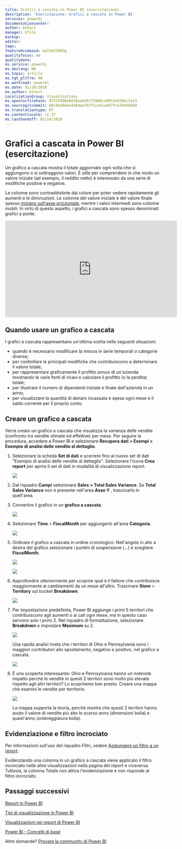 ```yaml
---
title: Grafici a cascata in Power BI (esercitazione)
description: 'Esercitazione: Grafici a cascata in Power BI'
services: powerbi
documentationcenter: 
author: mihart
manager: kfile
backup: 
editor: 
tags: 
featuredvideoid: maTzOJSRB3g
qualityfocus: no
qualitydate: 
ms.service: powerbi
ms.devlang: NA
ms.topic: article
ms.tgt_pltfrm: NA
ms.workload: powerbi
ms.date: 01/20/2018
ms.author: mihart
LocalizationGroup: Visualizations
ms.openlocfilehash: 0755f888e6828aab467f3988ce0052e029bc51e3
ms.sourcegitcommit: 88c8ba8dee4384ea7bff5cedcad67fce784d92b0
ms.translationtype: HT
ms.contentlocale: it-IT
ms.lasthandoff: 02/24/2018
---
```

# <a name="waterfall-charts-in-power-bi-tutorial"></a>Grafici a cascata in Power BI (esercitazione)
Un grafico a cascata mostra il totale aggiornato ogni volta che si aggiungono o si sottraggono valori. È utile per comprendere in che modo un valore iniziale (ad esempio, il reddito netto) è interessato da una serie di modifiche positive e negative.

Le colonne sono contraddistinte dal colore per poter vedere rapidamente gli aumenti e le diminuzioni. Le colonne del valore iniziale e del valore finale spesso [iniziano sull'asse orizzontale](https://support.office.com/article/Create-a-waterfall-chart-in-Office-2016-for-Windows-8de1ece4-ff21-4d37-acd7-546f5527f185#BKMK_Float "iniziano sull’asse orizzontale"), mentre i valori intermedi sono colonne mobili. In virtù di questo aspetto, i grafici a cascata sono spesso denominati grafici a ponte.

<iframe width="560" height="315" src="https://www.youtube.com/embed/qKRZPBnaUXM" frameborder="0" allow="autoplay; encrypted-media" allowfullscreen></iframe>

## <a name="when-to-use-a-waterfall-chart"></a>Quando usare un grafico a cascata
I grafici a cascata rappresentano un'ottima scelta nelle seguenti situazioni:

* quando è necessario modificare la misura in serie temporali o categorie diverse;
* per controllare le principali modifiche che contribuiscono a determinare il valore totale;
* per rappresentare graficamente il profitto annuo di un'azienda mostrando le varie fonti di ricavi e calcolare il profitto (o la perdita) totale;
* per illustrare il numero di dipendenti iniziale e finale dell'azienda in un anno;
* per visualizzare la quantità di denaro incassata e spesa ogni mese e il saldo corrente per il proprio conto. 

## <a name="create-a-waterfall-chart"></a>Creare un grafico a cascata
Verrà creato un grafico a cascata che visualizza la varianza delle vendite (confronto tra vendite stimate ed effettive) per mese. Per seguire la procedura, accedere a Power BI e selezionare **Recupera dati \> Esempi \> Esempio di analisi delle vendite al dettaglio**. 

1. Selezionare la scheda **Set di dati** e scorrere fino al nuovo set di dati "Esempio di analisi delle vendite al dettaglio".  Selezionare l'icona **Crea report** per aprire il set di dati in modalità di visualizzazione report. 
   
    ![](media/power-bi-visualization-waterfall-charts/power-bi-waterfall-report.png)
2. Dal riquadro **Campi** selezionare **Sales \> Total Sales Variance**. Se **Total Sales Variance** non è presente nell'area **Asse Y** , trascinarlo in quell'area.
3. Convertire il grafico in un **grafico a cascata**. 
   
    ![](media/power-bi-visualization-waterfall-charts/convertwaterfall.png)
4. Selezionare **Time** \> **FiscalMonth** per aggiungerlo all'area **Categoria**. 
   
    ![](media/power-bi-visualization-waterfall-charts/power-bi-waterfall.png)
5. Ordinare il grafico a cascata in ordine cronologico. Nell'angolo in alto a destra del grafico selezionare i puntini di sospensione (...) e scegliere **FiscalMonth**.
   
    ![](media/power-bi-visualization-waterfall-charts/power-bi-waterfall-sort.png)
   
    ![](media/power-bi-visualization-waterfall-charts/power-bi-waterfall-sorted.png)
6. Approfondire ulteriormente per scoprire qual è il fattore che contribuisce maggiormente ai cambiamenti da un mese all'altro. Trascinare **Store** > **Territory** sul bucket **Breakdown**.
   
    ![](media/power-bi-visualization-waterfall-charts/power-bi-waterfall-breakdown.png)
7. Per impostazione predefinita, Power BI aggiunge i primi 5 territori che contribuiscono agli aumenti o ai cali ogni mese, ma in questo caso servono solo i primi 2.  Nel riquadro di formattazione, selezionare **Breakdown** e impostare **Maximum** su 2.
   
    ![](media/power-bi-visualization-waterfall-charts/power-bi-waterfall-breakdown-maximum.png)
   
    Una rapida analisi rivela che i territori di Ohio e Pennsylvania sono i maggiori contributori allo spostamento, negativo e positivo, nel grafico a cascata. 
   
    ![](media/power-bi-visualization-waterfall-charts/power-bi-waterfall-axis.png)
8. È una scoperta interessante: Ohio e Pennsylvania hanno un notevole impatto perché le vendite in questi 2 territori sono molto più elevate rispetto agli altri territori?  Lo scopriremo ben presto. Creare una mappa che esamini le vendite per territorio.  
   
    ![](media/power-bi-visualization-waterfall-charts/power-bi-map.png)
   
    La mappa supporta la teoria,  perché mostra che questi 2 territori hanno avuto il valore di vendite più alto lo scorso anno (dimensioni bolla) e quest'anno (ombreggiatura bolla).

## <a name="highlighting-and-cross-filtering"></a>Evidenziazione e filtro incrociato
Per informazioni sull'uso del riquadro Filtri, vedere [Aggiungere un filtro a un report](power-bi-report-add-filter.md).

Evidenziando una colonna in un grafico a cascata viene applicato il filtro incrociato nelle altre visualizzazioni nella pagina del report e viceversa. Tuttavia, la colonna Totale non attiva l'evidenziazione e non risponde al filtro incrociato.

## <a name="next-steps"></a>Passaggi successivi
[Report in Power BI](service-reports.md)

[Tipi di visualizzazione in Power BI](power-bi-visualization-types-for-reports-and-q-and-a.md)

[Visualizzazioni nei report di Power BI](power-bi-report-visualizations.md)

[Power BI - Concetti di base](service-basic-concepts.md)

Altre domande? [Provare la community di Power BI](http://community.powerbi.com/)

